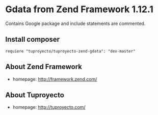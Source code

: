 # Gdata from Zend Framework 1.12.1

Contains Google package and include statements are commented.

## Install composer

	requiere "tuproyecto/tuproyecto-zend-gdata": "dev-master"

## About Zend Framework

- homepage: http://framework.zend.com/

## About Tuproyecto

- homepage: http://tuproyecto.com/